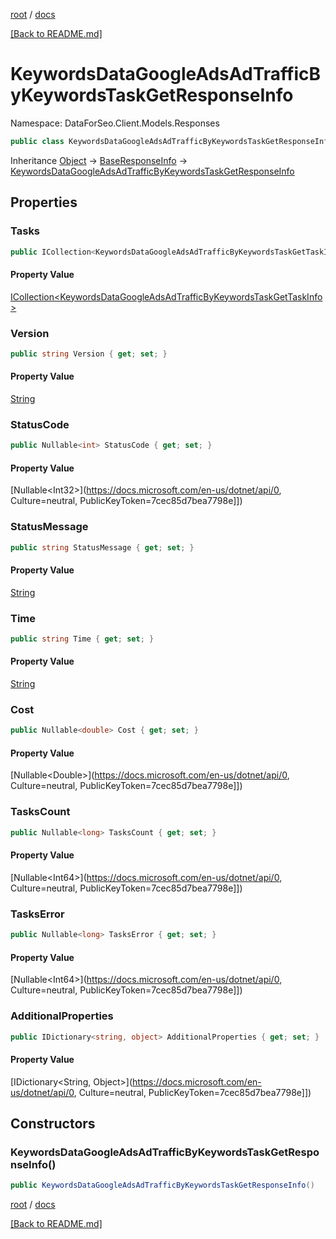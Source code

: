 [root](./../ "root") / [docs](./ "docs")

[[Back to README.md]](./../README.md "[Back to README.md]")

# KeywordsDataGoogleAdsAdTrafficByKeywordsTaskGetResponseInfo

Namespace: DataForSeo.Client.Models.Responses

```csharp
public class KeywordsDataGoogleAdsAdTrafficByKeywordsTaskGetResponseInfo : BaseResponseInfo
```

Inheritance [Object](https://docs.microsoft.com/en-us/dotnet/api/Object) → [BaseResponseInfo](./BaseResponseInfo.md) → [KeywordsDataGoogleAdsAdTrafficByKeywordsTaskGetResponseInfo](./KeywordsDataGoogleAdsAdTrafficByKeywordsTaskGetResponseInfo.md)

## Properties

### **Tasks**

```csharp
public ICollection<KeywordsDataGoogleAdsAdTrafficByKeywordsTaskGetTaskInfo> Tasks { get; set; }
```

#### Property Value

[ICollection&lt;KeywordsDataGoogleAdsAdTrafficByKeywordsTaskGetTaskInfo&gt;](./KeywordsDataGoogleAdsAdTrafficByKeywordsTaskGetTaskInfo.md)<br>

### **Version**

```csharp
public string Version { get; set; }
```

#### Property Value

[String](https://docs.microsoft.com/en-us/dotnet/api/String)<br>

### **StatusCode**

```csharp
public Nullable<int> StatusCode { get; set; }
```

#### Property Value

[Nullable&lt;Int32&gt;](https://docs.microsoft.com/en-us/dotnet/api/0, Culture=neutral, PublicKeyToken=7cec85d7bea7798e]])<br>

### **StatusMessage**

```csharp
public string StatusMessage { get; set; }
```

#### Property Value

[String](https://docs.microsoft.com/en-us/dotnet/api/String)<br>

### **Time**

```csharp
public string Time { get; set; }
```

#### Property Value

[String](https://docs.microsoft.com/en-us/dotnet/api/String)<br>

### **Cost**

```csharp
public Nullable<double> Cost { get; set; }
```

#### Property Value

[Nullable&lt;Double&gt;](https://docs.microsoft.com/en-us/dotnet/api/0, Culture=neutral, PublicKeyToken=7cec85d7bea7798e]])<br>

### **TasksCount**

```csharp
public Nullable<long> TasksCount { get; set; }
```

#### Property Value

[Nullable&lt;Int64&gt;](https://docs.microsoft.com/en-us/dotnet/api/0, Culture=neutral, PublicKeyToken=7cec85d7bea7798e]])<br>

### **TasksError**

```csharp
public Nullable<long> TasksError { get; set; }
```

#### Property Value

[Nullable&lt;Int64&gt;](https://docs.microsoft.com/en-us/dotnet/api/0, Culture=neutral, PublicKeyToken=7cec85d7bea7798e]])<br>

### **AdditionalProperties**

```csharp
public IDictionary<string, object> AdditionalProperties { get; set; }
```

#### Property Value

[IDictionary&lt;String, Object&gt;](https://docs.microsoft.com/en-us/dotnet/api/0, Culture=neutral, PublicKeyToken=7cec85d7bea7798e]])<br>

## Constructors

### **KeywordsDataGoogleAdsAdTrafficByKeywordsTaskGetResponseInfo()**

```csharp
public KeywordsDataGoogleAdsAdTrafficByKeywordsTaskGetResponseInfo()
```

[root](./../ "root") / [docs](./ "docs")

[[Back to README.md]](./../README.md "[Back to README.md]")